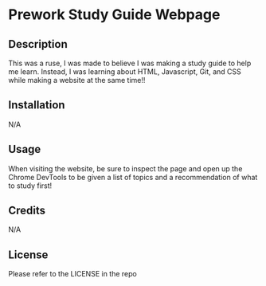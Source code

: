 # Prework Study Guide Webpage

## Description

This was a ruse, I was made to believe I was making a study guide to help me learn. Instead, I was learning about HTML, Javascript, Git, and CSS while making a website at the same time!!

## Installation

N/A

## Usage

When visiting the website, be sure to inspect the page and open up the Chrome DevTools to be given a list of topics and a recommendation of what to study first! 

## Credits

N/A

## License

Please refer to the LICENSE in the repo